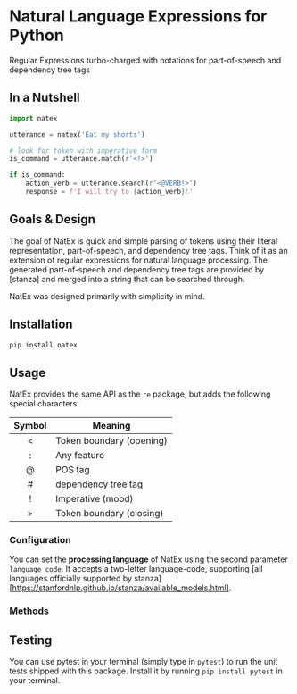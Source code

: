 # **Nat**ural Language **Ex**pressions for Python
Regular Expressions turbo-charged with notations for part-of-speech and dependency tree tags

## In a Nutshell
```python
import natex

utterance = natex('Eat my shorts')

# look for token with imperative form
is_command = utterance.match(r'<!>')

if is_command:
	action_verb = utterance.search(r'<@VERB!>')
	response = f'I will try to {action_verb}!'

```

## Goals & Design
The goal of NatEx is quick and simple parsing of tokens using their literal representation, part-of-speech, and dependency tree tags.
Think of it as an extension of regular expressions for natural language processing. The generated part-of-speech and dependency tree tags are provided by [stanza] and merged into a string that can be searched through.

NatEx was designed primarily with simplicity in mind. 

## Installation

```bash
pip install natex
```

## Usage
NatEx provides the same API as the `re` package, but adds the following special characters:

| Symbol | Meaning                  |
|:------:| ------------------------ |
| <      | Token boundary (opening) | 
| :      | Any feature 	 	        | 
| @      | POS tag                  | 
| #      | dependency tree tag      | 
| !      | Imperative (mood)        | 
| >      | Token boundary (closing) | 


### Configuration
You can set the **processing language** of NatEx using the second parameter `language_code`. It accepts a two-letter language-code, supporting [all languages officially supported by stanza][https://stanfordnlp.github.io/stanza/available_models.html].

### Methods

## Testing
You can use pytest in your terminal (simply type in `pytest`) to run the unit tests shipped with this package.
Install it by running `pip install pytest` in your terminal.